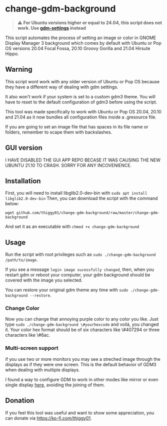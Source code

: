 # change-gdm-background

> :warning: **For Ubuntu versions higher or equal to 24.04, this script does not work. Use [gdm-settings](https://gdm-settings.github.io/) instead**

This script automates the process of setting an image or color in GNOME Display Manager 3 background
which comes by default with Ubuntu or Pop OS versions 20.04 Focal Fossa, 20.10 Groovy Gorilla and
21.04 Hirsute Hippo.

## Warning

This script wont work with any older version of Ubuntu or Pop OS because they have a different
way of dealing with gdm settings.

It also won't work if your system is set to a custom gdm3 theme. You will have to reset to the
default configuration of gdm3 before using the script.

This tool was made specifically to work with Ubuntu or Pop OS 20.04, 20.10 and 21.04 as it now
bundles all configuration files inside a .gresource file.

If you are going to set an image file that has spaces in its file name or folders, remember to
scape them with backslashes.

## GUI version

I HAVE DISABLED THE GUI APP REPO BECASE IT WAS CAUSING THE NEW UBUNTU 21.10 TO CRASH.
SORRY FOR ANY INCOVENIENCE.

## Installation

First, you will need to install libglib2.0-dev-bin with `sudo apt install libglib2.0-dev-bin`
Then, you can download the script with the command below:
```
wget github.com/thiggy01/change-gdm-background/raw/master/change-gdm-background
```
And set it as an executable with `chmod +x change-gdm-background`

## Usage

Run the script with root privileges such as `sudo ./change-gdm-background /path/to/image`.

If you see a message `login image sucessfully changed`, then, when you restart gdm or reboot your
computer, your gdm background should be covered with the image you selected.

You can restore your original gdm theme any time with `sudo ./change-gdm-background
--restore`.

### Change Color

Now you can change that annoying purple color to any color you like. Just type `sudo
./change-gdm-background \#yourhexcode` and voilá, you changed it. Your color hex format should
be of six characters like \\#407294 or three characters like \\#6ac.

### Multi-screen support

if you use two or more monitors you may see a streched image through the displays as if they were
    one screen. This is the default behavior of GDM3 when dealing with multiple displays.

I found a way to configure GDM to work in other modes like mirror or even single display
[here](https://github.com/thiggy01/change-gdm-background/issues/15), avoiding the joining of them.

## Donation

If you feel this tool was useful and want to show some appreciation, you can donate via
https://ko-fi.com/thiggy01.

